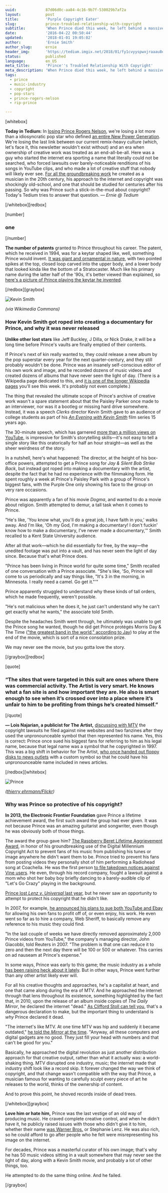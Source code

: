 ```yaml
---
uuid:             87d06d0c-aa84-4c16-9b7f-530029b7af2a
layout:           post
title:            'Purple Copyright Eater'
slug:             prince-troubled-relationship-with-copyright
subtitle:         'When Prince died this week, he left behind a massive legacy of music. He left behind an equally massive legacy of copyright enforcement. Here''s why.'
date:             '2016-04-22 00:50:44'
updated:          '2018-01-01 19:05:02'
author:           'Ernie Smith'
author_slug:      ernie
header_img:       'https://tedium.imgix.net/2018/01/fy1cvyyspwxjraaau8er.gif'
status:           published
language:         en_US
meta_title:       'Prince''s Troubled Relationship With Copyright'
meta_description: 'When Prince died this week, he left behind a massive legacy of music. He left behind an equally massive legacy of copyright enforcement. Here''s why.'
tags:
  - prince
  - music-industry
  - copyright
  - pop-stars
  - prince-rogers-nelson
  - rip-prince

---
```


[whitebox]

**Today in Tedium:** In [losing Prince Rogers Nelson](http://www.tmz.com/2016/04/21/prince-dead-at-57/), we're losing a lot more than a idiosyncratic pop star who defined [an entire New Power Generation](https://www.youtube.com/watch?v=1Lmq6RDn5O8). We're losing the last link between our current remix-heavy culture (which, let's face it, this newsletter wouldn't exist without) and an era when ownership of creative work was treated as an end-all-be-all. Here was a guy who started the internet era sporting a name that literally could not be searched, who forced lawsuits over barely-noticeable renditions of his songs in YouTube clips, and who made a lot of creative stuff that nobody will likely ever see. [For all the groundbreaking work](http://amzn.to/1QqW55R) he created as a musician in the 20th century, his approach to the internet and copyright was shockingly old-school, and one that should be studied for centuries after his passing. So why was Prince such a stick-in-the-mud about copyright? Today's Tedium tries to answer that question. *— Ernie @ Tedium*

[/whitebox][redbox]

[number]
### one
[/number]

**The number of patents** granted to Prince throughout his career. The patent, which he received in 1994, was for a keytar shaped like, well, something Prince would invent. [It was giant and ornamental in nature](http://www.google.com/patents/USD349127#v=onepage&q&f=false), with two pointed spikes at the top, closed loop carved into the upper body, and a lower body that looked kinda like the bottom of a Stratocaster. Much like his primary name during the latter half of the '90s, it's better viewed than explained, so [here's a picture of Prince playing the keytar he invented](http://res.cloudinary.com/tedium/image/upload/v1461285401/tytqvrdcjrjju00r15kn.jpg).

[/redbox][graybox]

![Kevin Smith](https://tedium.imgix.net/2018/01/itgmnnphtknkmwjqbf4s.jpg)

*(via Wikimedia Commons)*

### How Kevin Smith got roped into creating a documentary for Prince, and why it was never released

**Unlike other lost stars** like Jeff Buckley, J Dilla, or Nick Drake, it will be a long time before Prince's vaults are finally emptied of their contents.

If Prince's next of kin really wanted to, they could release a new album by the pop superstar every year for the next quarter-century, and they still probably wouldn't be done. Prince was an insanely self-conscious editor of his own work and image, and he recorded dozens of music videos and created dozens of albums that have never seen the light of day. (There is a Wikipedia page dedicated to this, and [it is one of the longer Wikipedia pages](https://www.wikiwand.com/en/Unreleased_Prince_projects) you'll see this week. It's probably not even complete.)

The thing that revealed the ultimate scope of Prince's archive of creative work wasn't a spare statement about that the Paisley Parker once made to an interviewer, nor was it a bootleg or missing hard drive somewhere. Instead, it was a speech *Clerks* director Kevin Smith gave to an audience of college students as part of his [*An Evening with Kevin Smith*](http://amzn.to/1Nn8DAA) film series 15 years ago.

The 30-minute speech, which has garnered [more than a million views on YouTube](https://www.youtube.com/watch?v=8LhcParuzpc), is impressive for Smith's storytelling skills—it's not easy to tell a single story like this oratorically for half an hour straight—as well as the sheer weirdness of the story. 

In a nutshell, here's what happened: The director, at the height of his box-office powers, attempted to get a Prince song for *Jay & Silent Bob Strike Back*, but instead got roped into making a documentary with the artist, despite the fact that he had no experience with the filmmaking form. He spent roughly a week at Prince's Paisley Park with a group of Prince's biggest fans, with the Purple One only showing his face to the group on very rare occasions.

Prince was apparently a fan of his movie *Dogma*, and wanted to do a movie about religion. Smith attempted to demur, a tall task when it comes to Prince.

"He's like, 'You know what, you'll do a great job, I have faith in you,' walks away. And I'm like, 'Oh my God, I'm making a documentary! I don't fuckin' know how to make a documentary, I've never made a documentary,'" Smith recalled to a Kent State University audience.

After all that work—which he did essentially for free, by the way—the unedited footage was put into a vault, and has never seen the light of day since. Because that's what Prince does.

"Prince has been living in Prince world for quite some time," Smith recalled of one conversation with a Prince associate. "She's like, 'So, Prince will come to us periodically and say things like, "It's 3 in the morning, in Minnesota. I really need a camel. Go get it."'"

Prince apparently struggled to understand why these kinds of tall orders, which he made frequently, weren't possible. 

"He's not malicious when he does it, he just can't understand why he can't get exactly what he wants," the associate told Smith.

Despite the headaches Smith went through, he ultimately was unable to get the Prince song he wanted, though he did get Prince protégés Morris Day & The Time (["the greatest band in the world," according to Jay](https://www.youtube.com/watch?v=CC-BUoFtZPA)) to play at the end of the movie, which is sort of a nice consolation prize.

We may never see the movie, but you gotta love the story.

[/graybox][redbox]

[quote]
### “The sites that were targeted in this suit are ones where there was commercial activity. The Artist is very smart. He knows what a fan site is and how important they are. He also is smart enough to see when it’s crossed over into a place where it’s unfair to him to be profiting from things he’s created himself.”
[/quote]

**— Lois Najarian, a publicist for The Artist,** [discussing with MTV](http://www.mtv.com/news/512935/fanzine-claims-the-artist-wants-to-shut-it-down/) the copyright lawsuits he filed against nine websites and two fanzines after they used the unpronounceable symbol that then represented his name. Yes, this is correct: Prince once sued his biggest fans for referring to him as his legal name, because that legal name was a symbol that he copyrighted in 1997. This was a big shift in behavior for The Artist, [who once handed out floppy disks to news outlets](http://nymag.com/following/2016/04/princes-legendary-floppy-disk-symbol-font.html) with a custom symbol so that he could have his unpronounceable name included in news articles.

[/redbox][whitebox]

![Prince](https://tedium.imgix.net/2018/01/v3f1zkwg5wswnks4dozt.jpg)

*([thierry ehrmann/Flickr](https://www.flickr.com/photos/home_of_chaos/4859191675/))*

### Why was Prince so protective of his copyright?

**In 2013, the Electronic Frontier Foundation** gave Prince a lifetime achievement award, the first such award the group had ever given. It was not because Prince was an amazing guitarist and songwriter, even though he was obviously both of those things.

The award the group gave him? [The Raspberry Beret Lifetime Aggrievement Award](https://www.eff.org/deeplinks/2013/05/prince-inducted-takedown-hall-shame-new-lifetime-aggrievement-award), in honor of his groundbreaking use of the Digital Millennium Copyright Act to prevent fans of his music from publishing his tunes or image anywhere he didn't want them to be. Prince tried to prevent his fans from posting videos they personally shot of him performing a Radiohead song at Coachella. He was the first person [to file takedown notices against Vine users](https://www.techdirt.com/articles/20130403/13353622562/heres-vine-video-prince-abused-dmca-to-takedown.shtml). He even, through his record company, fought a lawsuit against a mom who shot her baby boy briefly dancing to a barely-audible clip of "Let's Go Crazy" playing in the background.

[Prince lost *Lenz v. Universal* last year](http://www.npr.org/sections/thetwo-way/2015/09/14/440363919/dancing-baby-wins-copyright-case), but he never saw an opportunity to attempt to protect his copyright that he didn't like.

In 2007, for example, [he announced his plans to sue both YouTube and Ebay](http://www.reuters.com/article/us-prince-youtube-idUSL1364328420070913) for allowing his own fans to profit off of, or even enjoy, his work. He even went so far as to hire a company, Web Sheriff, to basically remove any reference to his music they could find.

"In the last couple of weeks we have directly removed approximately 2,000 Prince videos from YouTube," the company's managing director, John Giacobbi, told Reuters in 2007. "The problem is that one can reduce it to zero and then the next day there will be 100 or 500 or whatever. This carries on ad nauseam at Prince's expense."

In some ways, Prince was early to this game; the music industry as a whole [has been raising heck about it lately](http://associationsnow.com/2016/04/music-industry-time-update-digital-millennium-copyright-act/). But in other ways, Prince went further than any other artist likely ever will.

For all his creative thoughts and approaches, he's a capitalist at heart, and one that came along during the era of MTV. And he approached the internet through that lens throughout its existence, something highlighted by the fact that, in 2010, upon the release of an album inside copies of *The Daily Mirror*, he declared the internet "dead." [As Clifford Stoll can tell you](http://tedium.co/2015/12/21/stocking-stinkers-tedium-gift-guide/), that's a dangerous declaration to make, but the important thing to understand is *why* Prince declared it dead.

"The internet's like MTV. At one time MTV was hip and suddenly it became outdated," [he told the *Mirror* at the time](http://www.mirror.co.uk/3am/celebrity-news/inside-princes-bizarre-life-paisley-233220). "Anyway, all these computers and digital gadgets are no good. They just fill your head with numbers and that can't be good for you."

Basically, he approached the digital revolution as just another distribution approach for that creative output, rather than what it actually was: a world-shaking thing. MTV disrupted one industry, music; the internet made that industry shift look like a record skip. It forever changed the way we think of copyright, and that change wasn't compatible with the way that Prince, a musician famous for wanting to carefully sculpt every piece of art he releases to the world, thinks of the ownership of content.

And to prove this point, he shoved records inside of dead trees.

[/whitebox][graybox]

**Love him or hate him,** Prince was the last vestige of an old way of producing music. He craved complete creative control, and when he didn't have it, he publicly raised issues with those who didn't give it to him, whether their name [was Warner Bros.](http://tedium.co/2015/11/03/contractually-obligated-to-suck/#fiveotherexamplesofterribleartcreatedbecauseofcontracts) or Stephanie Lenz. He was also rich, so he could afford to go after people who he felt were misrepresenting his image on the internet.

For decades, Prince was a masterful curator of his own image; that's why he has 50 music videos sitting in a vault somewhere that may never see the light of day, along with a Kevin Smith movie, and probably a lot of other things, too.

He attempted to do the same thing online. And he failed.

[/graybox]
